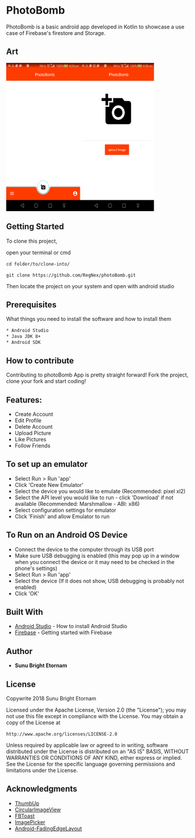 # PhotoBomb
PhotoBomb is a basic android app developed in Kotlin to showcase a use case of Firebase's firestore and Storage. 

## Art
<img align="left" src="https://github.com/RegNex/photoBomb/blob/master/art/1.png" width="200" height="400"/>
<img align="center" src="https://github.com/RegNex/photoBomb/blob/master/art/2.png" width="200" height="400"/>

## Getting Started

To clone this project,

open your terminal or cmd

```
cd folder/to/clone-into/
```

```
git clone https://github.com/RegNex/photoBomb.git
```

Then 
locate the project on your system and open with android studio


## Prerequisites

What things you need to install the software and how to install them

```
* Android Studio
* Java JDK 8+
* Android SDK
```


## How to contribute
Contributing to photoBomb App is pretty straight forward! Fork the project, clone your fork and start coding!


## Features:

- Create Account
- Edit Profile
- Delete Account
- Upload Picture
- Like Pictures
- Follow Friends


## To set up an emulator
* Select Run > Run 'app'
* Click 'Create New Emulator'
* Select the device you would like to emulate (Recommended: pixel xl2)
* Select the API level you would like to run - click 'Download' if not available (Recommended: Marshmallow - ABI: x86)
* Select configuration settings for emulator
* Click 'Finish' and allow Emulator to run

## To Run on an Android OS Device
* Connect the device to the computer through its USB port
* Make sure USB debugging is enabled (this may pop up in a window when you connect the device or it may need to be checked in the phone's settings)
* Select Run > Run 'app'
* Select the device (If it does not show, USB debugging is probably not enabled)
* Click 'OK'

## Built With

* [Android Studio](https://developer.android.com/studio/install) - How to install Android Studio
* [Firebase](https://firebase.google.com/docs/?authuser=0) - Getting started with Firebase


## Author

* **Sunu Bright Etornam** 

## License

Copywrite 2018 Sunu Bright Etornam

Licensed under the Apache License, Version 2.0 (the "License");
you may not use this file except in compliance with the License.
You may obtain a copy of the License at

    http://www.apache.org/licenses/LICENSE-2.0

Unless required by applicable law or agreed to in writing, software
distributed under the License is distributed on an "AS IS" BASIS,
WITHOUT WARRANTIES OR CONDITIONS OF ANY KIND, either express or implied.
See the License for the specific language governing permissions and
limitations under the License.


## Acknowledgments
* [ThumbUp](https://github.com/ldoublem/ThumbUp)
* [CircularImageView](https://github.com/lopspower/CircularImageView)
* [FBToast](https://github.com/NaimishTrivedi/FBToast)
* [ImagePicker](https://github.com/maayyaannkk/ImagePicker)
* [Android-FadingEdgeLayout](https://github.com/bosphere/Android-FadingEdgeLayout)

